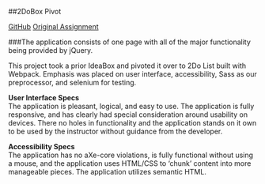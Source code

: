 ##2DoBox Pivot

[GitHub](https://github.com/maiastone/2DoBox)
[Original Assignment](http://frontend.turing.io/projects/2DoBox-Pivot)

###The application consists of one page with all of the major functionality being provided by jQuery.   

This project took a prior IdeaBox and pivoted it over to 2Do List built with Webpack. Emphasis was placed on user interface, accessibility, Sass as our preprocessor, and selenium for testing.   
 
**User Interface Specs**   
The application is pleasant, logical, and easy to use. The application is fully responsive, and has clearly had special consideration around usability on devices. There no holes in functionality and the application stands on it own to be used by the instructor without guidance from the developer.

**Accessibility Specs**   
The application has no aXe-core violations, is fully functional without using a mouse, and the application uses HTML/CSS to ‘chunk’ content into more manageable pieces. The application utilizes semantic HTML.
